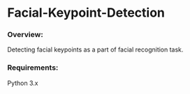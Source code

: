 # Facial-Keypoint-Detection

### Overview:
Detecting facial keypoints as a part of facial recognition task.

### Requirements:
Python 3.x
